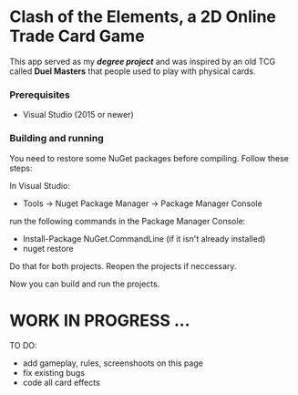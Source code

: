 # Clash of the Elements, a 2D Online Trade Card Game

This app served as my ***degree project*** and was inspired by an old TCG called **Duel Masters** that people used to play with physical cards.

### Prerequisites
- Visual Studio (2015 or newer)

### Building and running

You need to restore some NuGet packages before compiling. Follow these steps:

In Visual Studio:
- Tools -> Nuget Package Manager -> Package Manager Console

run the following commands in the Package Manager Console: 
- Install-Package NuGet.CommandLine (if it isn't already installed)
- nuget restore

Do that for both projects. Reopen the projects if neccessary.

Now you can build and run the projects.

# WORK IN PROGRESS ...

TO DO:
- add gameplay, rules, screenshoots on this page
- fix existing bugs
- code all card effects
